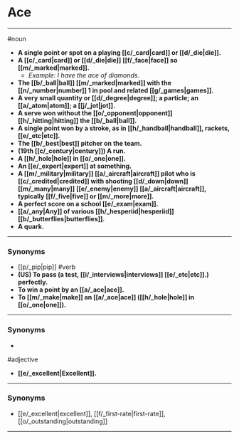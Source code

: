 # Ace
---
#noun
- **A single point or spot on a playing [[c/_card|card]] or [[d/_die|die]].**
- **A [[c/_card|card]] or [[d/_die|die]] [[f/_face|face]] so [[m/_marked|marked]].**
	- _Example: I have the ace of diamonds._
- **The [[b/_ball|ball]] [[m/_marked|marked]] with the [[n/_number|number]] 1 in pool and related [[g/_games|games]].**
- **A very small quantity or [[d/_degree|degree]]; a particle; an [[a/_atom|atom]]; a [[j/_jot|jot]].**
- **A serve won without the [[o/_opponent|opponent]] [[h/_hitting|hitting]] the [[b/_ball|ball]].**
- **A single point won by a stroke, as in [[h/_handball|handball]], rackets, [[e/_etc|etc]].**
- **The [[b/_best|best]] pitcher on the team.**
- **(19th [[c/_century|century]]) A run.**
- **A [[h/_hole|hole]] in [[o/_one|one]].**
- **An [[e/_expert|expert]] at something.**
- **A [[m/_military|military]] [[a/_aircraft|aircraft]] pilot who is [[c/_credited|credited]] with shooting [[d/_down|down]] [[m/_many|many]] [[e/_enemy|enemy]] [[a/_aircraft|aircraft]], typically [[f/_five|five]] or [[m/_more|more]].**
- **A perfect score on a school [[e/_exam|exam]].**
- **[[a/_any|Any]] of various [[h/_hesperiid|hesperiid]] [[b/_butterflies|butterflies]].**
- **A quark.**
---
### Synonyms
- [[p/_pip|pip]]
#verb
- **(US) To pass (a test, [[i/_interviews|interviews]] [[e/_etc|etc]].) perfectly.**
- **To win a point by an [[a/_ace|ace]].**
- **To [[m/_make|make]] an [[a/_ace|ace]] ([[h/_hole|hole]] in [[o/_one|one]]).**
---
### Synonyms
- 
#adjective
- **[[e/_excellent|Excellent]].**
---
### Synonyms
- [[e/_excellent|excellent]], [[f/_first-rate|first-rate]], [[o/_outstanding|outstanding]]
---
